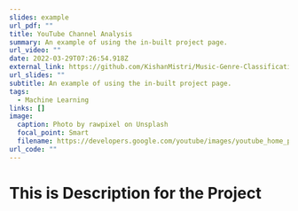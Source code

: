 ```yaml
---
slides: example
url_pdf: ""
title: YouTube Channel Analysis
summary: An example of using the in-built project page.
url_video: ""
date: 2022-03-29T07:26:54.918Z
external_link: https://github.com/KishanMistri/Music-Genre-Classification/blob/master/README.md
url_slides: ""
subtitle: An example of using the in-built project page.
tags:
  - Machine Learning
links: []
image:
  caption: Photo by rawpixel on Unsplash
  focal_point: Smart
  filename: https://developers.google.com/youtube/images/youtube_home_page_analytics_api.png
url_code: ""
---
```


# This is Description for the Project
